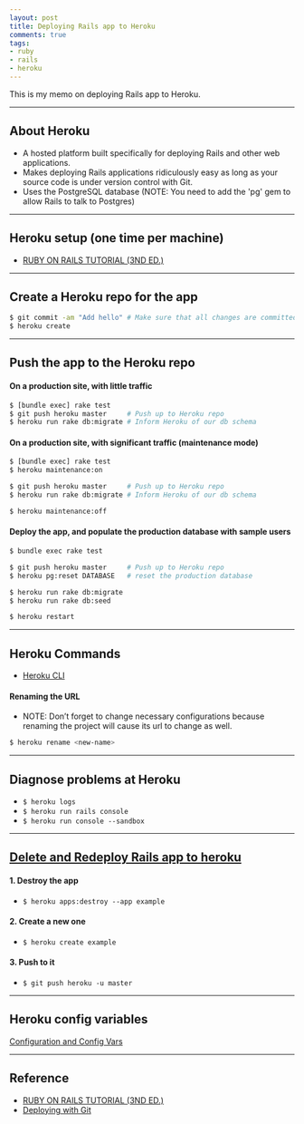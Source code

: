 ```yaml
---
layout: post
title: Deploying Rails app to Heroku
comments: true
tags:
- ruby
- rails
- heroku
---
```


This is my memo on deploying Rails app to Heroku.

<!--more-->
---

## About Heroku
- A hosted platform built specifically for deploying Rails and other web applications.
- Makes deploying Rails applications ridiculously easy as long as your source code is under version control with Git.
- Uses the PostgreSQL database (NOTE: You need to add the 'pg' gem to allow Rails to talk to Postgres)

---

## Heroku setup (one time per machine)
- [RUBY ON RAILS TUTORIAL (3ND ED.)](https://www.railstutorial.org/book/beginning#sec-deploying)

---

## Create a Heroku repo for the app
```bash
$ git commit -am "Add hello" # Make sure that all changes are committed.
$ heroku create
```

---

## Push the app to the Heroku repo

#### On a production site, with little traffic

```bash
$ [bundle exec] rake test
$ git push heroku master     # Push up to Heroku repo
$ heroku run rake db:migrate # Inform Heroku of our db schema
```

#### On a production site, with significant traffic (maintenance mode)

```bash
$ [bundle exec] rake test
$ heroku maintenance:on

$ git push heroku master     # Push up to Heroku repo
$ heroku run rake db:migrate # Inform Heroku of our db schema

$ heroku maintenance:off
```

#### Deploy the app, and populate the production database with sample users

```bash
$ bundle exec rake test

$ git push heroku master     # Push up to Heroku repo
$ heroku pg:reset DATABASE   # reset the production database

$ heroku run rake db:migrate
$ heroku run rake db:seed

$ heroku restart
```

---

## Heroku Commands
- [Heroku CLI](https://devcenter.heroku.com/articles/heroku-command)

#### Renaming the URL
- NOTE: Don’t forget to change necessary configurations because renaming the project will cause its url to change as well.

```bash
$ heroku rename <new-name>
```

---

## Diagnose problems at Heroku
- `$ heroku logs`
- `$ heroku run rails console`
- `$ heroku run console --sandbox`

---

## [Delete and Redeploy Rails app to heroku](http://stackoverflow.com/questions/22043111/delete-and-redeploy-rails-app-to-heroku)

#### 1. Destroy the app
- `$ heroku apps:destroy --app example`

#### 2. Create a new one
- `$ heroku create example`

#### 3. Push to it
- `$ git push heroku -u master`

---

## Heroku config variables
[Configuration and Config Vars](https://devcenter.heroku.com/articles/config-vars)

---

## Reference
- [RUBY ON RAILS TUTORIAL (3ND ED.)](https://www.railstutorial.org/book/beginning#sec-deploying)
- [Deploying with Git](https://devcenter.heroku.com/articles/git)
